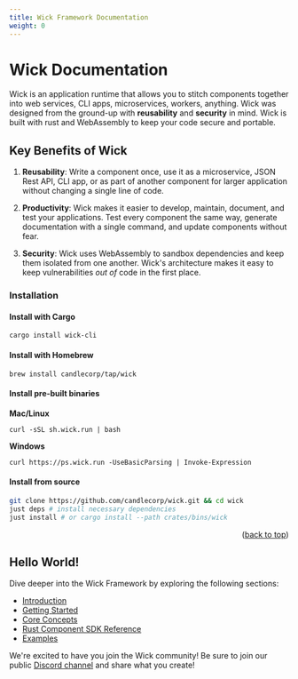 ```yaml
---
title: Wick Framework Documentation
weight: 0
---
```


# Wick Documentation

Wick is an application runtime that allows you to stitch components together into web services, CLI apps, microservices, workers, anything. Wick was designed from the ground-up with **reusability** and **security** in mind. Wick is built with rust and WebAssembly to keep your code secure and portable.

## Key Benefits of Wick

1. **Reusability**: Write a component once, use it as a microservice, JSON Rest API, CLI app, or as part of another component for larger application without changing a single line of code.

2. **Productivity**: Wick makes it easier to develop, maintain, document, and test your applications. Test every component the same way, generate documentation with a single command, and update components without fear.

3. **Security**: Wick uses WebAssembly to sandbox dependencies and keep them isolated from one another. Wick's architecture makes it easy to keep vulnerabilities _out of_ code in the first place.

### Installation

#### Install with Cargo

```
cargo install wick-cli
```

#### Install with Homebrew

```
brew install candlecorp/tap/wick
```

#### Install pre-built binaries

**Mac/Linux**

```
curl -sSL sh.wick.run | bash
```

**Windows**

```
curl https://ps.wick.run -UseBasicParsing | Invoke-Expression
```

#### Install from source

```sh
git clone https://github.com/candlecorp/wick.git && cd wick
just deps # install necessary dependencies
just install # or cargo install --path crates/bins/wick
```

<p align="right">(<a href="#wick-documentation">back to top</a>)</p>

## Hello World!

Dive deeper into the Wick Framework by exploring the following sections:

- [Introduction](overview)
- [Getting Started](getting-started/tutorial/)
- [Core Concepts](overview/concepts)
- [Rust Component SDK Reference](rustdoc/wick_component/)
- [Examples](examples)

We're excited to have you join the Wick community! Be sure to join our public [Discord channel](https://discord.gg/candle) and share what you create!
